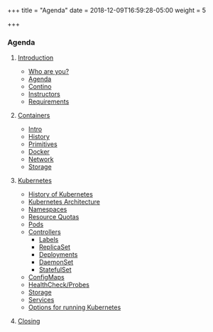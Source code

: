 +++
title = "Agenda"
date = 2018-12-09T16:59:28-05:00
weight = 5

+++

### Agenda

1. [Introduction](/introduction/index.html)
    * [Who are you?](introduction/index.html)
    * [Agenda](agenda/index.html)
    * [Contino](contino/index.html)
    * [Instructors](whoami/index.html)
    * [Requirements](introduction/requirements/index.html)
    
2. [Containers](/containers/index.html)

    * [Intro](/containers/intro/index.html)
    * [History](/containers/history/index.html)
    * [Primitives](/containers/primitives/index.html)
    * [Docker](/containers/docker/index.html)
    * [Network](/containers/network/index.html)
    * [Storage](/containers/storage/index.html)

3. [Kubernetes](/kubernetes/index.html)
    * [History of Kubernetes](/kubernetes/index.html)
    * [Kubernetes Architecture]() 
    * [Namespaces]()
    * [Resource Quotas]()
    * [Pods]()
    * [Controllers]()
      * [Labels]()
      * [ReplicaSet]()
      * [Deployments]()
      * [DaemonSet]() 
      * [StatefulSet]()
   * [ConfigMaps]()
   * [HealthCheck/Probes]()
   * [Storage]()
   * [Services]() 
   * [Options for running Kubernetes]() 
4. [Closing](/closing/index.html)





